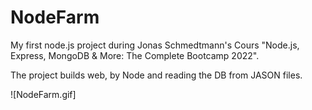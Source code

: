 # NodeFarm
 My first node.js project during Jonas Schmedtmann's Cours "Node.js, Express, MongoDB &amp; More: The Complete Bootcamp 2022".
 
 The project builds web, by Node and reading the DB from JASON files.
 
 ![NodeFarm.gif]
